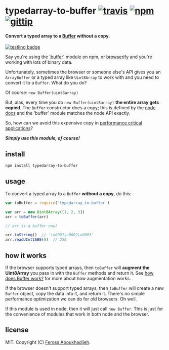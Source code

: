# typedarray-to-buffer [![travis](https://img.shields.io/travis/feross/typedarray-to-buffer.svg)](https://travis-ci.org/feross/typedarray-to-buffer) [![npm](https://img.shields.io/npm/v/typedarray-to-buffer.svg)](https://npmjs.org/package/typedarray-to-buffer) [![gittip](https://img.shields.io/gittip/feross.svg)](https://www.gittip.com/feross/)

#### Convert a typed array to a [Buffer](https://github.com/feross/buffer) without a copy.

[![testling badge](https://ci.testling.com/feross/typedarray-to-buffer.png)](https://ci.testling.com/feross/typedarray-to-buffer)

Say you're using the ['buffer'](https://github.com/feross/buffer) module on npm, or
[browserify](http://browserify.org/) and you're working with lots of binary data.

Unfortunately, sometimes the browser or someone else's API gives you an `ArrayBuffer`
or a typed array like `Uint8Array` to work with and you need to convert it to a
`Buffer`. What do you do?

Of course: `new Buffer(uint8array)`

But, alas, every time you do `new Buffer(uint8array)` **the entire array gets copied**.
The `Buffer` constructor does a copy; this is
defined by the [node docs](http://nodejs.org/api/buffer.html) and the 'buffer' module
matches the node API exactly.

So, how can we avoid this expensive copy in
[performance critical applications](https://github.com/feross/buffer/issues/22)?

***Simply use this module, of course!***

## install

```bash
npm install typedarray-to-buffer
```

## usage

To convert a typed array to a `Buffer` **without a copy**, do this:

```js
var toBuffer = require('typedarray-to-buffer')

var arr = new Uint8Array([1, 2, 3])
arr = toBuffer(arr)

// arr is a buffer now!

arr.toString()  // '\u0001\u0002\u0003'
arr.readUInt16BE(0)  // 258
```

## how it works

If the browser supports typed arrays, then `toBuffer` will **augment the Uint8Array** you
pass in with the `Buffer` methods and return it. See
[how does Buffer work?](https://github.com/feross/buffer#how-does-it-work) for more about
how augmentation works.

If the browser doesn't support typed arrays, then `toBuffer` will create a new `Buffer`
object, copy the data into it, and return it. There's no simple performance optimization
we can do for old browsers. Oh well.

If this module is used in node, then it will just call `new Buffer`. This is just for
the convenience of modules that work in both node and the browser.

## license

MIT. Copyright (C) [Feross Aboukhadijeh](http://feross.org).

